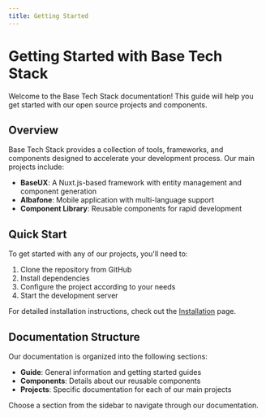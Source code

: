 ```yaml
---
title: Getting Started
---
```


# Getting Started with Base Tech Stack

Welcome to the Base Tech Stack documentation! This guide will help you get started with our open source projects and components.

## Overview

Base Tech Stack provides a collection of tools, frameworks, and components designed to accelerate your development process. Our main projects include:

- **BaseUX**: A Nuxt.js-based framework with entity management and component generation
- **Albafone**: Mobile application with multi-language support
- **Component Library**: Reusable components for rapid development

## Quick Start

To get started with any of our projects, you'll need to:

1. Clone the repository from GitHub
2. Install dependencies
3. Configure the project according to your needs
4. Start the development server

For detailed installation instructions, check out the [Installation](/guide/installation) page.

## Documentation Structure

Our documentation is organized into the following sections:

- **Guide**: General information and getting started guides
- **Components**: Details about our reusable components
- **Projects**: Specific documentation for each of our main projects

Choose a section from the sidebar to navigate through our documentation.
